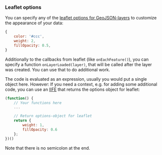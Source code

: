 ### Leaflet options

You can specify any of the [leaflet options for GeoJSON-layers](http://leafletjs.com/reference-0.7.7.html#geojson)
to customize the appearance of your data:

```js
{
    color: '#ccc',
    weight: 2,
    fillOpacity: 0.5,
}
```

Additionally to the callbacks from leaflet (like `onEachFeature()`),
you can specify a function `onLayerLoaded(layer)`, that will be called
after the layer was created. You can use that to do additional work.

The code is evaluated as an expression, usually you would put a single object here.
However: If you need a context, e.g. for adding some additional code, you can use an
[IIFE](https://en.wikipedia.org/wiki/Immediately-invoked_function_expression)
that returns the options object for leaflet:

```js
(function() {
    // Your functions here
    ...

    // Return options-object for leaflet
    return {
        weight: 1,
        fillOpacity: 0.6
    };
})()
```

Note that there is no semicolon at the end.

